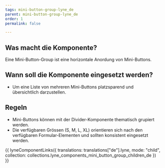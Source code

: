 ```yaml
---
tags: mini-button-group-lyne_de
parent: mini-button-group-lyne_de
order: 1
permalink: false

---
```


## Was macht die Komponente?
Eine Mini-Button-Group ist eine horizontale Anordung von Mini-Buttons.

## Wann soll die Komponente eingesetzt werden?
* Um eine Liste von mehreren Mini-Buttons platzsparend und übersichtlich darzustellen.

## Regeln
* Mini-Buttons können mit der Divider-Komponente thematisch grupiert werden.
* Die verfügbaren Grössen (S, M, L, XL) orientieren sich nach den verfügbaren Formular-Elementen und sollten konsistent eingesetzt werden. 

{{ lyneComponentLinks({
  translations: translations["de"].lyne,
  mode: "child",
  collection: collections.lyne_components_mini_button_group_children_de
}) }}